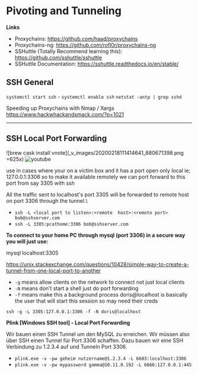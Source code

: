 # Pivoting and Tunneling
**Links**

- Proxychains: https://github.com/haad/proxychains
- Proxychains-ng: https://github.com/rofl0r/proxychains-ng
- SSHuttle (Totally Recommend learning this): https://github.com/sshuttle/sshuttle
- SSHuttle Documentation: https://sshuttle.readthedocs.io/en/stable/


## SSH General
`systemctl start ssh` - `systemctl enable ssh`
`netstat -antp | grep sshd`

Speeding up Proxychains with Nmap / Xargs
https://www.hackwhackandsmack.com/?p=1021

---
## SSH Local Port Forwarding
![brew cask install vnote](_v_images/20200218111414641_880671398.png =625x)
![youtube](https://www.youtube.com/watch?v=JIsfErEbWGg)


use in cases where your on a victim box and it has a port open only local ie; 127.0.0.1:3306 
so to make it available remotely we can port forward to this port from say 3305 with ssh

All the traffic sent to localhost's port 3305 will be forwarded to remote host on port 3306 through the tunnel.\

* `ssh -L <local port to listen>:<remote  host>:<remote port> bob@sshserver.com` 
* `ssh -L 3305:pcathome:3306 bob@sshserver.com`


**To connect to your home PC through mysql (port 3306) in a secure way you will just use:**

mysql localhost:3305

https://unix.stackexchange.com/questions/10428/simple-way-to-create-a-tunnel-from-one-local-port-to-another
- `-g` means allow clients on the network to connect not just local clients
- `-N` means don’t start a shell just do port forwarding
- `-f` means make this a background process
doris@localhost is basically the user that will start this session so may need their creds

`ssh -g -L 3305:127.0.0.1:3306 -f -N doris@localhost`

**Plink [Windows SSH tool] - Local Port Forwarding**

Wir bauen einen SSH Tunnel um den MySQL zu erreichen.
Wir müssen also über SSH einen Tunnel für Port 3306 schaffen. Dazu bauen wir eine SSH Verbindung zu 1.2.3.4 auf und Tunneln Port 3306.
- `plink.exe -v -pw geheim nutzername@1.2.3.4 -L 6603:localhost:3306`
- `plink.exe -v -pw mypassword gamma@10.11.0.192 -L 6666:127.0.0.1:445`